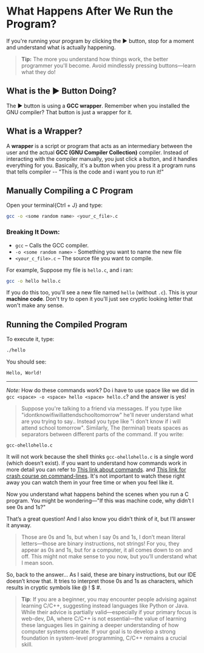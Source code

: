 # What Happens After We Run the Program?

If you're running your program by clicking the ▶️ button, stop for a moment and understand what is actually happening.

> **Tip:** The more you understand how things work, the better programmer you'll become. Avoid mindlessly pressing buttons—learn what they do!

## What is the ▶️ Button Doing?

The ▶️ button is using a **GCC wrapper**. Remember when you installed the GNU compiler? That button is just a wrapper for it.

## What is a Wrapper?

A **wrapper** is a script or program that acts as an intermediary between the user and the actual **GCC (GNU Compiler Collection)** compiler. Instead of interacting with the compiler manually, you just click a button, and it handles everything for you. Basically, it's a button when you press it a program runs that tells compiler -- "This is the code and i want you to run it!"


## Manually Compiling a C Program

Open your terminal{Ctrl + J} and type:

```bash
gcc -o <some random name> <your_c_file>.c
```

### Breaking It Down:

- `gcc` – Calls the GCC compiler.
- `-o <some random name>` - Something you want to name the new file
- `<your_c_file>.c` – The source file you want to compile.

For example, Suppose my file is `hello.c`, and i ran:

```bash
gcc -o hello hello.c
```

If you do this too, you'll see a new file named `hello` (without `.c`). This is your **machine code**. Don't try to open it you'll just see cryptic looking letter that won't make any sense.

## Running the Compiled Program

To execute it, type:

```bash
./hello
```

You should see:

```bash
Hello, World!
```

---

*Note:* How do these commands work? Do i have to use space like we did in `gcc <space> -o <space> hello <space> hello.c`? and the answer is yes!

> Suppose you're talking to a friend via messages. If you type like "idontknowifiwillattendschooltomorrow" he'll never understand what are you trying to say.. Instead you type like "i don't know if i will attend school tomorrow".
Similarly, The (terminal) treats spaces as separators between different parts of the command. If you write:

`gcc-ohellohello.c`

It will not work because the shell thinks `gcc-ohellohello.c` is a single word (which doesn’t exist). if you want to understand how commands work in more detail you can refer to [This link about commands](https://youtu.be/2P7fcVHxA9o?si=JXKXeeqI0YVkzbpw). and [This link for crash course on command-lines](https://youtu.be/yz7nYlnXLfE?si=YnFMi9icpVaSm4pJ). It's not important to watch these right away you can watch them in your free time or when you feel like it.

Now you understand what happens behind the scenes when you run a C program. You might be wondering—"If this was machine code, why didn’t I see 0s and 1s?"

That’s a great question! And I also know you didn’t think of it, but I’ll answer it anyway.

   > Those are 0s and 1s, but when I say 0s and 1s, I don’t mean literal letters—those are binary instructions, not strings! For you, they appear as 0s and 1s, but for a computer, it all comes down to on and off. This might not make sense to you now, but you’ll understand what I mean soon.

So, back to the answer… As I said, these are binary instructions, but our IDE doesn’t know that. It tries to interpret those 0s and 1s as characters, which results in cryptic symbols like @ ! $ #.

> **Tip**: If you are a beginner, you may encounter people advising against learning C/C++, suggesting instead languages like Python or Java. While their advice is partially valid—especially if your primary focus is web-dev, DA, where C/C++ is not essential—the value of learning these languages lies in gaining a deeper understanding of how computer systems operate. If your goal is to develop a strong foundation in system-level programming, C/C++ remains a crucial skill.